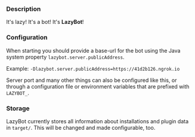 ### Description

It's lazy! It's a bot! It's **LazyBot**!

### Configuration
When starting you should provide a base-url for the bot using the Java system property `lazybot.server.publicAddress`.

Example: `-Dlazybot.server.publicAddress=https://41d2b126.ngrok.io`

Server port and many other things can also be configured like this, or through a configuration file or environment variables that are prefixed with `LAZYBOT_`.

### Storage
LazyBot currently stores all information about installations and plugin data in `target/`. This will be changed and made configurable, too.
